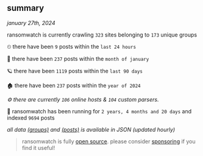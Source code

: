 
## summary
_january 27th, 2024_

ransomwatch is currently crawling `323` sites belonging to `173` unique groups

⏲ there have been `9` posts within the `last 24 hours`

🦈 there have been `237` posts within the `month of january`

🪐 there have been `1119` posts within the `last 90 days`

🏚 there have been `237` posts within the `year of 2024`

_⚙️ there are currently `106` online hosts & `104` custom parsers._

🦕 ransomwatch has been running for `2 years, 4 months and 20 days` and indexed `9694` posts

_all data  [(groups)](http://ransomwhat.telemetry.ltd/groups) and [(posts)](http://ransomwhat.telemetry.ltd/posts) is available in JSON (updated hourly)_

> ransomwatch is fully [open source](https://github.com/joshhighet/ransomwatch#ransomwatch--). please consider [sponsoring](https://github.com/sponsors/joshhighet) if you find it useful!
